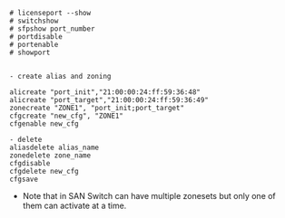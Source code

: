 ```
# licenseport --show
# switchshow
# sfpshow port_number
# portdisable
# portenable
# showport


- create alias and zoning

alicreate "port_init","21:00:00:24:ff:59:36:48"
alicreate "port_target","21:00:00:24:ff:59:36:49"
zonecreate "ZONE1", "port_init;port_target"
cfgcreate "new_cfg", "ZONE1"
cfgenable new_cfg

- delete
aliasdelete alias_name
zonedelete zone_name
cfgdisable
cfgdelete new_cfg
cfgsave
```

- Note that in SAN Switch can have multiple zonesets but only one of them can activate at a time.
